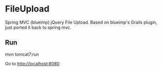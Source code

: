 FileUpload
==========

Spring MVC (blueimp) jQuery File Upload. Based on blueimp's Grails plugin, just ported it back to spring mvc.

## Run

mvn tomcat7:run

Go to [http://localhost:8080](http://localhost:8080)
